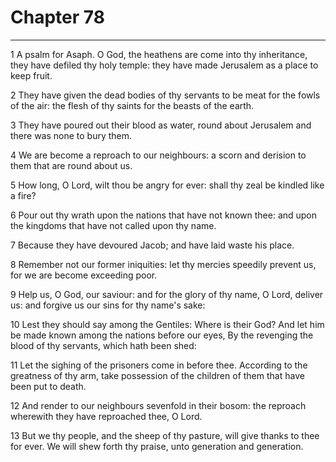 # Chapter 78

***

1 A psalm for Asaph. O God, the heathens are come into thy inheritance, they have defiled thy holy temple: they have made Jerusalem as a place to keep fruit.

2 They have given the dead bodies of thy servants to be meat for the fowls of the air: the flesh of thy saints for the beasts of the earth.

3 They have poured out their blood as water, round about Jerusalem and there was none to bury them.

4 We are become a reproach to our neighbours: a scorn and derision to them that are round about us.

5 How long, O Lord, wilt thou be angry for ever: shall thy zeal be kindled like a fire?

6 Pour out thy wrath upon the nations that have not known thee: and upon the kingdoms that have not called upon thy name.

7 Because they have devoured Jacob; and have laid waste his place.

8 Remember not our former iniquities: let thy mercies speedily prevent us, for we are become exceeding poor.

9 Help us, O God, our saviour: and for the glory of thy name, O Lord, deliver us: and forgive us our sins for thy name's sake:

10 Lest they should say among the Gentiles: Where is their God? And let him be made known among the nations before our eyes, By the revenging the blood of thy servants, which hath been shed:

11 Let the sighing of the prisoners come in before thee. According to the greatness of thy arm, take possession of the children of them that have been put to death.

12 And render to our neighbours sevenfold in their bosom: the reproach wherewith they have reproached thee, O Lord.

13 But we thy people, and the sheep of thy pasture, will give thanks to thee for ever. We will shew forth thy praise, unto generation and generation.

